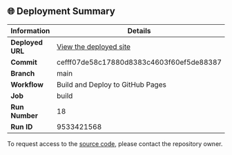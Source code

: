 ## 🌐 Deployment Summary

| Information | Details |
|-------------|---------|
| **Deployed URL** | [View the deployed site](https://First-Matter.github.io/public-demo) |
| **Commit** | cefff07de58c17880d8383c4603f60ef5de88387 |
| **Branch** | main |
| **Workflow** | Build and Deploy to GitHub Pages |
| **Job** | build |
| **Run Number** | 18 |
| **Run ID** | 9533421568 |

To request access to the [source code](https://github.com/First-Matter/flappy-jam-2024), please contact the repository owner.
